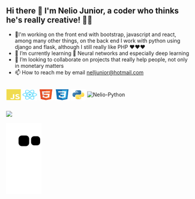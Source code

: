 ## Hi there 👋  I'm Nelio Junior, a coder who thinks he's really creative! 🧑‍💻

- 🔭I'm working on the front end with bootstrap, javascript and react, among many other things, on the back end I work with python using django and flask, although I still really like PHP ❤️❤️❤️
- 🌱 I’m currently learning 🧠 Neural networks and especially deep learning
- 👯 I’m looking to collaborate on projects that really help people, not only in monetary matters
- 📫 How to reach me by email nelljunior@hotmail.com


<div style="display: inline_block"><br>
  <img align="center" alt="Nelio-Js" height="30" width="40" src="https://raw.githubusercontent.com/devicons/devicon/master/icons/javascript/javascript-plain.svg">
  <img align="center" alt="Nelio-React" height="30" width="40" src="https://raw.githubusercontent.com/devicons/devicon/master/icons/react/react-original.svg">
  <img align="center" alt="Nelio-HTML" height="30" width="40" src="https://raw.githubusercontent.com/devicons/devicon/master/icons/html5/html5-original.svg">
  <img align="center" alt="Nelio-CSS" height="30" width="40" src="https://raw.githubusercontent.com/devicons/devicon/master/icons/css3/css3-original.svg">
  <img align="center" alt="Nelio-Python" height="30" width="40" src="https://raw.githubusercontent.com/devicons/devicon/master/icons/python/python-original.svg">  
  <img align="center" alt="Nelio-Python" height="30" width="40" src="https://cdn.jsdelivr.net/gh/devicons/devicon/icons/electron/electron-original.svg" >  
</div>
  
##
 
<div> 
    <a href="https://www.linkedin.com/in/nelio-junior-python/" target="_blank"><img src="https://img.shields.io/badge/-LinkedIn-%230077B5?style=for-the-badge&logo=linkedin&logoColor=white" target="_blank"></a> 
 
  ![Snake animation](https://github.com/rafaballerini/rafaballerini/blob/output/github-contribution-grid-snake.svg)
 
</div
